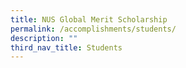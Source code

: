 ```yaml
---
title: NUS Global Merit Scholarship
permalink: /accomplishments/students/
description: ""
third_nav_title: Students
---
```

